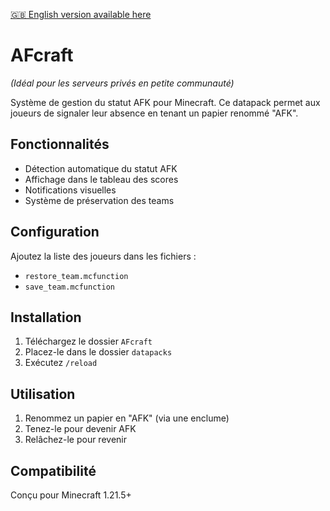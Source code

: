 [🇬🇧 English version available here](README.md)

# AFcraft

_(Idéal pour les serveurs privés en petite communauté)_

Système de gestion du statut AFK pour Minecraft. Ce datapack permet aux joueurs de signaler leur absence en tenant un papier renommé "AFK".

## Fonctionnalités

- Détection automatique du statut AFK
- Affichage dans le tableau des scores
- Notifications visuelles
- Système de préservation des teams

## Configuration

Ajoutez la liste des joueurs dans les fichiers :

- `restore_team.mcfunction`
- `save_team.mcfunction`

## Installation

1. Téléchargez le dossier `AFcraft`
2. Placez-le dans le dossier `datapacks`
3. Exécutez `/reload`

## Utilisation

1. Renommez un papier en "AFK" (via une enclume)
2. Tenez-le pour devenir AFK
3. Relâchez-le pour revenir

## Compatibilité

Conçu pour Minecraft 1.21.5+

